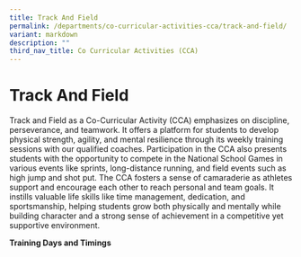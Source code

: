 ```yaml
---
title: Track And Field
permalink: /departments/co-curricular-activities-cca/track-and-field/
variant: markdown
description: ""
third_nav_title: Co Curricular Activities (CCA)
---
```

# **Track And Field**

Track and Field as a Co-Curricular Activity (CCA) emphasizes on discipline, perseverance, and teamwork. It offers a platform for students to develop physical strength, agility, and mental resilience through its weekly training sessions with our qualified coaches. Participation in the CCA also presents students with the opportunity to compete in the National School Games in various events like sprints, long-distance running, and field events such as high jump and shot put. The CCA fosters a sense of camaraderie as athletes support and encourage each other to reach personal and team goals. It instills valuable life skills like time management, dedication, and sportsmanship, helping students grow both physically and mentally while building character and a strong sense of achievement in a competitive yet supportive environment.

**Training Days and Timings**
